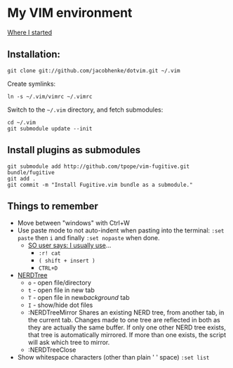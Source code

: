# My VIM environment

[Where I started](http://vimcasts.org/episodes/synchronizing-plugins-with-git-submodules-and-pathogen/)

## Installation:

    git clone git://github.com/jacobhenke/dotvim.git ~/.vim

Create symlinks:

    ln -s ~/.vim/vimrc ~/.vimrc

Switch to the `~/.vim` directory, and fetch submodules:

    cd ~/.vim
    git submodule update --init

## Install plugins as submodules

    git submodule add http://github.com/tpope/vim-fugitive.git bundle/fugitive
    git add .
    git commit -m "Install Fugitive.vim bundle as a submodule."

## Things to remember

* Move between "windows" with Ctrl+W
* Use paste mode to not auto-indent when pasting into the terminal: `:set paste` then `i` and finally `:set nopaste` when done.
    * [SO user says: I usually use](http://stackoverflow.com/questions/2514445/turning-off-auto-indent-when-pasting-text-into-vim)...
        * `:r! cat`
        * `( shift + insert )`
        * `CTRL+D`
* [NERDTree](https://github.com/scrooloose/nerdtree/blob/master/doc/NERD_tree.txt)
    * `o` - open file/directory
    * `t` - open file in new tab
    * `T` - open file in new*background* tab
    * `I` - show/hide dot files
    * :NERDTreeMirror
        Shares an existing NERD tree, from another tab, in the current tab.
        Changes made to one tree are reflected in both as they are actually the
        same buffer.
        If only one other NERD tree exists, that tree is automatically mirrored. If
        more than one exists, the script will ask which tree to mirror.
    * :NERDTreeClose
* Show whitespace characters (other than plain ' ' space) `:set list`


